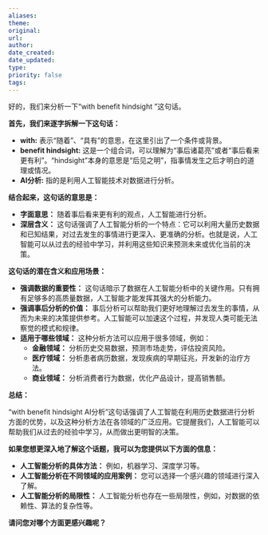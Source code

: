 ```yaml
---
aliases: 
theme: 
original: 
url: 
author: 
date_created: 
date_updated: 
type: 
priority: false
tags:
---
```

好的，我们来分析一下“with benefit hindsight ”这句话。

**首先，我们来逐字拆解一下这句话：**

- **with:** 表示“随着”、“具有”的意思，在这里引出了一个条件或背景。
- **benefit hindsight:** 这是一个组合词，可以理解为“事后诸葛亮”或者“事后看来更有利”。“hindsight”本身的意思是“后见之明”，指事情发生之后才明白的道理或情况。
- **AI分析:** 指的是利用人工智能技术对数据进行分析。

**结合起来，这句话的意思是：**

- **字面意思：** 随着事后看来更有利的观点，人工智能进行分析。
- **深层含义：** 这句话强调了人工智能分析的一个特点：它可以利用大量历史数据和已知结果，对过去发生的事情进行更深入、更准确的分析。也就是说，人工智能可以从过去的经验中学习，并利用这些知识来预测未来或优化当前的决策。

**这句话的潜在含义和应用场景：**

- **强调数据的重要性：** 这句话暗示了数据在人工智能分析中的关键作用。只有拥有足够多的高质量数据，人工智能才能发挥其强大的分析能力。
- **强调事后分析的价值：** 事后分析可以帮助我们更好地理解过去发生的事情，从而为未来的决策提供参考。人工智能可以加速这个过程，并发现人类可能无法察觉的模式和规律。
- **适用于哪些领域：** 这种分析方法可以应用于很多领域，例如：
    - **金融领域：** 分析历史交易数据，预测市场走势，评估投资风险。
    - **医疗领域：** 分析患者病历数据，发现疾病的早期征兆，开发新的治疗方法。
    - **商业领域：** 分析消费者行为数据，优化产品设计，提高销售额。

**总结：**

“with benefit hindsight AI分析”这句话强调了人工智能在利用历史数据进行分析方面的优势，以及这种分析方法在各领域的广泛应用。它提醒我们，人工智能可以帮助我们从过去的经验中学习，从而做出更明智的决策。

**如果您想更深入地了解这个话题，我可以为您提供以下方面的信息：**

- **人工智能分析的具体方法：** 例如，机器学习、深度学习等。
- **人工智能分析在不同领域的应用案例：** 您可以选择一个感兴趣的领域进行深入了解。
- **人工智能分析的局限性：** 人工智能分析也存在一些局限性，例如，对数据的依赖性、算法的复杂性等。

**请问您对哪个方面更感兴趣呢？**